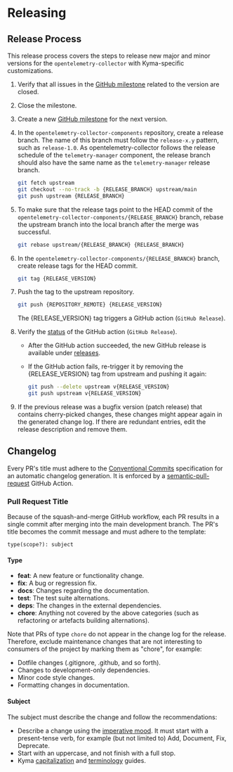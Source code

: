 # Releasing

## Release Process

This release process covers the steps to release new major and minor versions for the `opentelemetry-collector` with Kyma-specific customizations.

1. Verify that all issues in the [GitHub milestone](https://github.com/kyma-project/opentelemetry-collector-components/milestones) related to the version are closed.
2. Close the milestone.

3. Create a new [GitHub milestone](https://github.com/kyma-project/opentelemetry-collector-components/milestones) for the next version.

4. In the `opentelemetry-collector-components` repository, create a release branch.
   The name of this branch must follow the `release-x.y` pattern, such as `release-1.0`. As opentelemetry-collector follows the release schedule of the `telemetry-manager` component, the release branch should also have the same name as the `telemetry-manager` release branch.

   ```bash
   git fetch upstream
   git checkout --no-track -b {RELEASE_BRANCH} upstream/main
   git push upstream {RELEASE_BRANCH}
   ```

6. To make sure that the release tags point to the HEAD commit of the `opentelemetry-collector-components/{RELEASE_BRANCH}` branch, rebase the upstream branch into the local branch after the merge was successful.

   ```bash
   git rebase upstream/{RELEASE_BRANCH} {RELEASE_BRANCH}
   ```

7. In the `opentelemetry-collector-components/{RELEASE_BRANCH}` branch, create release tags for the HEAD commit.

   ```bash
   git tag {RELEASE_VERSION}
   ```

8. Push the tag to the upstream repository.

   ```bash
   git push {REPOSITORY_REMOTE} {RELEASE_VERSION}
   ```

   The {RELEASE_VERSION} tag triggers a GitHub action (`GitHub Release`).

9. Verify the [status](https://github.com/kyma-project/opentelemetry-collector-components/actions) of the GitHub action (`GitHub Release`).
   - After the GitHub action succeeded, the new GitHub release is available under [releases](https://github.com/kyma-project/opentelemetry-collector-components/releases).
   - If the GitHub action fails, re-trigger it by removing the {RELEASE_VERSION} tag from upstream and pushing it again:

     ```bash
     git push --delete upstream v{RELEASE_VERSION}
     git push upstream v{RELEASE_VERSION}
     ```

10. If the previous release was a bugfix version (patch release) that contains cherry-picked changes, these changes might appear again in the generated change log. If there are redundant entries, edit the release description and remove them.

## Changelog

Every PR's title must adhere to the [Conventional Commits](https://www.conventionalcommits.org/en/v1.0.0/) specification for an automatic changelog generation. It is enforced by a [semantic-pull-request](https://github.com/marketplace/actions/semantic-pull-request) GitHub Action.

### Pull Request Title

Because of the squash-and-merge GitHub workflow, each PR results in a single commit after merging into the main development branch. The PR's title becomes the commit message and must adhere to the template:

`type(scope?): subject`

#### Type

- **feat**: A new feature or functionality change.
- **fix**: A bug or regression fix.
- **docs**: Changes regarding the documentation.
- **test**: The test suite alternations.
- **deps**: The changes in the external dependencies.
- **chore**: Anything not covered by the above categories (such as refactoring or artefacts building alternations).

Note that PRs of type `chore` do not appear in the change log for the release. Therefore, exclude maintenance changes that are not interesting to consumers of the project by marking them as "chore", for example:

- Dotfile changes (.gitignore, .github, and so forth).
- Changes to development-only dependencies.
- Minor code style changes.
- Formatting changes in documentation.

#### Subject

The subject must describe the change and follow the recommendations:

- Describe a change using the [imperative mood](https://en.wikipedia.org/wiki/Imperative_mood).
 It must start with a present-tense verb, for example (but not limited to) Add, Document, Fix, Deprecate.
- Start with an uppercase, and not finish with a full stop.
- Kyma [capitalization](https://github.com/kyma-project/community/blob/main/docs/guidelines/content-guidelines/02-style-and-terminology.md#capitalization) and [terminology](https://github.com/kyma-project/community/blob/main/docs/guidelines/content-guidelines/02-style-and-terminology.md#terminology) guides. 
